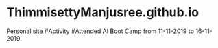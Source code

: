 # ThimmisettyManjusree.github.io
Personal site
#Activity
#Attended AI Boot Camp from 11-11-2019 to 16-11-2019.
